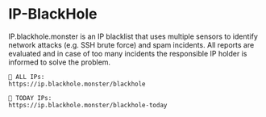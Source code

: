 # IP-BlackHole

IP.blackhole.monster is an IP blacklist that uses multiple sensors to identify network attacks (e.g. SSH brute force) and spam incidents. All reports are evaluated and in case of too many incidents the responsible IP holder is informed to solve the problem.

```
🚫 ALL IPs:
https://ip.blackhole.monster/blackhole

🚫 TODAY IPs:
https://ip.blackhole.monster/blackhole-today
```

